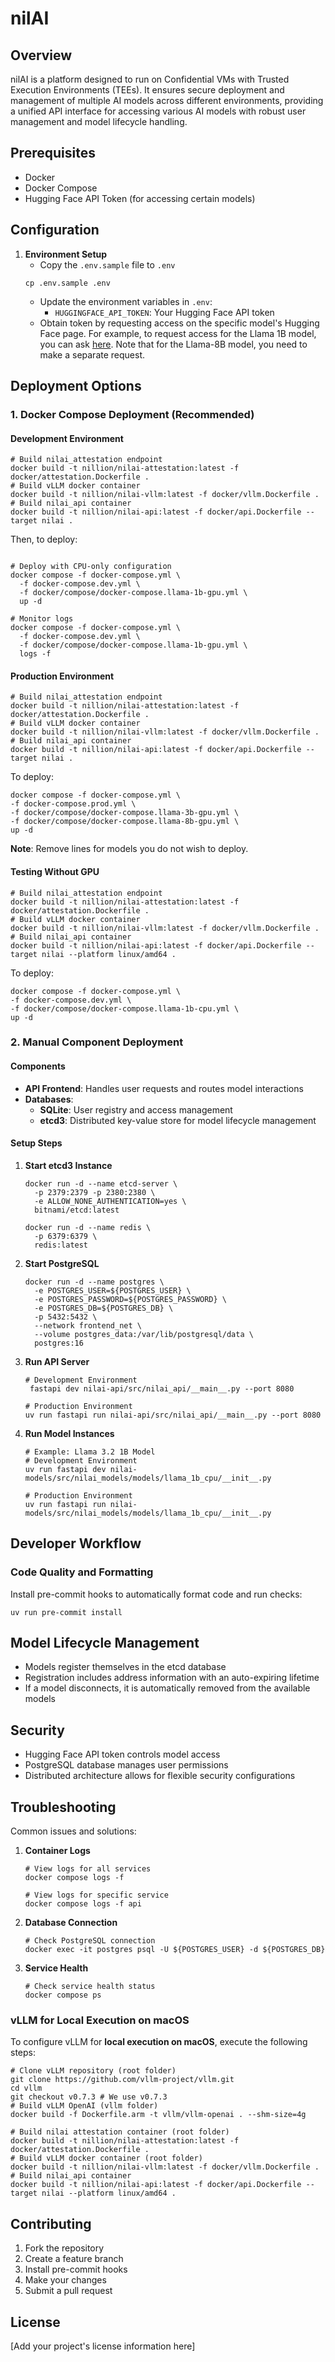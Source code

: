 # nilAI

## Overview
nilAI is a platform designed to run on Confidential VMs with Trusted Execution Environments (TEEs). It ensures secure deployment and management of multiple AI models across different environments, providing a unified API interface for accessing various AI models with robust user management and model lifecycle handling.

## Prerequisites

- Docker
- Docker Compose
- Hugging Face API Token (for accessing certain models)

## Configuration

1. **Environment Setup**
   - Copy the `.env.sample` file to `.env`
   ```shell
   cp .env.sample .env
   ```
   - Update the environment variables in `.env`:
     - `HUGGINGFACE_API_TOKEN`: Your Hugging Face API token
   - Obtain token by requesting access on the specific model's Hugging Face page. For example, to request access for the Llama 1B model, you can ask [here](https://huggingface.co/meta-llama/Llama-3.2-1B). Note that for the Llama-8B model, you need to make a separate request.

## Deployment Options

### 1. Docker Compose Deployment (Recommended)

#### Development Environment
```shell
# Build nilai_attestation endpoint
docker build -t nillion/nilai-attestation:latest -f docker/attestation.Dockerfile .
# Build vLLM docker container
docker build -t nillion/nilai-vllm:latest -f docker/vllm.Dockerfile .
# Build nilai_api container
docker build -t nillion/nilai-api:latest -f docker/api.Dockerfile --target nilai .
```
Then, to deploy:

```shell

# Deploy with CPU-only configuration
docker compose -f docker-compose.yml \
  -f docker-compose.dev.yml \
  -f docker/compose/docker-compose.llama-1b-gpu.yml \
  up -d

# Monitor logs
docker compose -f docker-compose.yml \
  -f docker-compose.dev.yml \
  -f docker/compose/docker-compose.llama-1b-gpu.yml \
  logs -f
```

#### Production Environment
```shell
# Build nilai_attestation endpoint
docker build -t nillion/nilai-attestation:latest -f docker/attestation.Dockerfile .
# Build vLLM docker container
docker build -t nillion/nilai-vllm:latest -f docker/vllm.Dockerfile .
# Build nilai_api container
docker build -t nillion/nilai-api:latest -f docker/api.Dockerfile --target nilai .
```
To deploy:
```shell
docker compose -f docker-compose.yml \
-f docker-compose.prod.yml \
-f docker/compose/docker-compose.llama-3b-gpu.yml \
-f docker/compose/docker-compose.llama-8b-gpu.yml \
up -d
```
**Note**: Remove lines for models you do not wish to deploy.

#### Testing Without GPU

```shell
# Build nilai_attestation endpoint
docker build -t nillion/nilai-attestation:latest -f docker/attestation.Dockerfile .
# Build vLLM docker container
docker build -t nillion/nilai-vllm:latest -f docker/vllm.Dockerfile .
# Build nilai_api container
docker build -t nillion/nilai-api:latest -f docker/api.Dockerfile --target nilai --platform linux/amd64 .
```
To deploy:
```shell
docker compose -f docker-compose.yml \
-f docker-compose.dev.yml \
-f docker/compose/docker-compose.llama-1b-cpu.yml \
up -d
```

### 2. Manual Component Deployment

#### Components

- **API Frontend**: Handles user requests and routes model interactions
- **Databases**:
  - **SQLite**: User registry and access management
  - **etcd3**: Distributed key-value store for model lifecycle management

#### Setup Steps

1. **Start etcd3 Instance**
   ```shell
   docker run -d --name etcd-server \
     -p 2379:2379 -p 2380:2380 \
     -e ALLOW_NONE_AUTHENTICATION=yes \
     bitnami/etcd:latest

   docker run -d --name redis \
     -p 6379:6379 \
     redis:latest
    ```

2. **Start PostgreSQL**
    ```shell
    docker run -d --name postgres \
      -e POSTGRES_USER=${POSTGRES_USER} \
      -e POSTGRES_PASSWORD=${POSTGRES_PASSWORD} \
      -e POSTGRES_DB=${POSTGRES_DB} \
      -p 5432:5432 \
      --network frontend_net \
      --volume postgres_data:/var/lib/postgresql/data \
      postgres:16
    ```

2. **Run API Server**
   ```shell
   # Development Environment
    fastapi dev nilai-api/src/nilai_api/__main__.py --port 8080

   # Production Environment
   uv run fastapi run nilai-api/src/nilai_api/__main__.py --port 8080
   ```

3. **Run Model Instances**
   ```shell
   # Example: Llama 3.2 1B Model
   # Development Environment
   uv run fastapi dev nilai-models/src/nilai_models/models/llama_1b_cpu/__init__.py

   # Production Environment
   uv run fastapi run nilai-models/src/nilai_models/models/llama_1b_cpu/__init__.py
   ```

## Developer Workflow

### Code Quality and Formatting

Install pre-commit hooks to automatically format code and run checks:

```shell
uv run pre-commit install
```

## Model Lifecycle Management

- Models register themselves in the etcd database
- Registration includes address information with an auto-expiring lifetime
- If a model disconnects, it is automatically removed from the available models

## Security

- Hugging Face API token controls model access
- PostgreSQL database manages user permissions
- Distributed architecture allows for flexible security configurations

## Troubleshooting

Common issues and solutions:

1. **Container Logs**
   ```shell
   # View logs for all services
   docker compose logs -f

   # View logs for specific service
   docker compose logs -f api
   ```

2. **Database Connection**
   ```shell
   # Check PostgreSQL connection
   docker exec -it postgres psql -U ${POSTGRES_USER} -d ${POSTGRES_DB}
   ```

3. **Service Health**
   ```shell
   # Check service health status
   docker compose ps
   ```

### vLLM for Local Execution on macOS
To configure vLLM for **local execution on macOS**, execute the following steps:
```shell
# Clone vLLM repository (root folder)
git clone https://github.com/vllm-project/vllm.git
cd vllm
git checkout v0.7.3 # We use v0.7.3
# Build vLLM OpenAI (vllm folder)
docker build -f Dockerfile.arm -t vllm/vllm-openai . --shm-size=4g

# Build nilai attestation container (root folder)
docker build -t nillion/nilai-attestation:latest -f docker/attestation.Dockerfile .
# Build vLLM docker container (root folder)
docker build -t nillion/nilai-vllm:latest -f docker/vllm.Dockerfile .
# Build nilai_api container
docker build -t nillion/nilai-api:latest -f docker/api.Dockerfile --target nilai --platform linux/amd64 .
````

## Contributing

1. Fork the repository
2. Create a feature branch
3. Install pre-commit hooks
4. Make your changes
5. Submit a pull request

## License

[Add your project's license information here]
